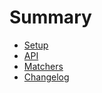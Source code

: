 # Summary

- [Setup](./setup.md)
- [API](./api.md)
- [Matchers](./matchers.md)
- [Changelog](https://github.com/milesj/rut/blob/master/CHANGELOG.md)
